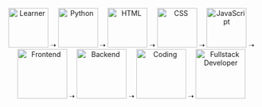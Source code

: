 <p align="center">
  <!-- Learner -->
  <img src="https://media.giphy.com/media/3o6Zt481isNVuQI1l6/giphy.gif" width="80" title="Learner" /> ➝
  <!-- Python -->
  <img src="https://media.giphy.com/media/LMt9638dO8dftAjtco/giphy.gif" width="80" title="Python" /> ➝
  <!-- HTML -->
  <img src="https://media.giphy.com/media/XAxylRMCdpbEWUAvr8/giphy.gif" width="80" title="HTML" /> ➝
  <!-- CSS -->
  <img src="https://media.giphy.com/media/fsEaZldNC8A1PJ3mwp/giphy.gif" width="80" title="CSS" /> ➝
  <!-- JavaScript -->
  <img src="https://media.giphy.com/media/ln7z2eWriiQAllfVcn/giphy.gif" width="80" title="JavaScript" /> ➝
  <!-- Frontend -->
  <img src="https://media.giphy.com/media/26tn33aiTi1jkl6H6/giphy.gif" width="100" title="Frontend" /> ➝
  <!-- Backend -->
  <img src="https://media.giphy.com/media/coxQHKASG60HrHtvkt/giphy.gif" width="100" title="Backend" /> ➝
  <!-- Coding Practice -->
  <img src="https://media.giphy.com/media/3o7aD4U3YJ4rHUKc1O/giphy.gif" width="100" title="Coding" /> ➝
  <!-- Fullstack -->
  <img src="https://media.giphy.com/media/f3iwJFOVOwuy7K6FFw/giphy.gif" width="100" title="Fullstack Developer" />
</p>
